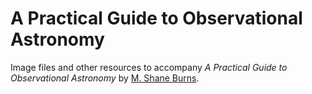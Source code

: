 # A Practical Guide to Observational Astronomy
Image files and other resources to accompany *A Practical Guide to Observational Astronomy*  by [M. Shane Burns](https://faculty1.coloradocollege.edu/~sburns/).
